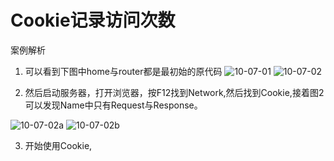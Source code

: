 # Cookie记录访问次数

案例解析

1. 可以看到下图中home与router都是最初始的原代码
![10-07-01](10-07-01a.png)
![10-07-02](10-07-01b.png)

2. 然后启动服务器，打开浏览器，按F12找到Network,然后找到Cookie,接着图2可以发现Name中只有Request与Response。

![10-07-02a](10-07-02a.png)
![10-07-02b](10-07-02b.png)

3. 开始使用Cookie,
